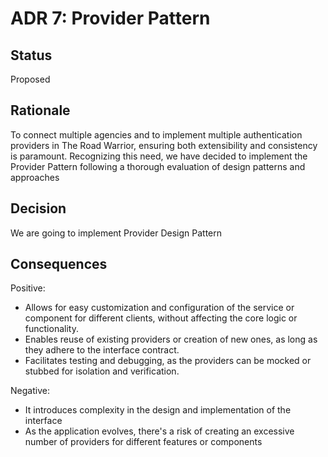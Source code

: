 
# ADR 7: Provider Pattern

## Status  
Proposed

## Rationale
To connect multiple agencies and to implement multiple authentication providers in The Road Warrior, ensuring both extensibility and consistency is paramount. Recognizing this need, we have decided to implement the Provider Pattern following a thorough evaluation of design patterns and approaches

## Decision
We are going to implement Provider Design Pattern

## Consequences
Positive:
* Allows for easy customization and configuration of the service or component for different clients, without affecting the core logic or functionality.
* Enables reuse of existing providers or creation of new ones, as long as they adhere to the interface contract.
* Facilitates testing and debugging, as the providers can be mocked or stubbed for isolation and verification.

Negative:  
+ It introduces complexity in the design and implementation of the interface
+ As the application evolves, there's a risk of creating an excessive number of providers for different features or components
